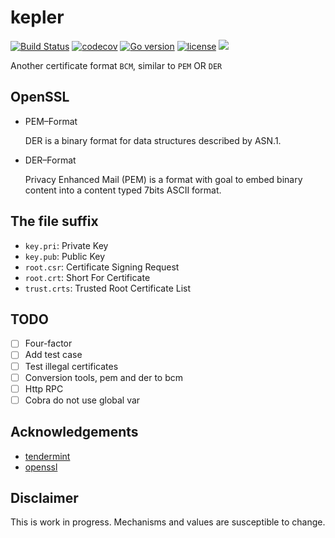 # kepler

[![Build Status](https://travis-ci.org/QOSGroup/kepler.svg?branch=master)](https://travis-ci.org/QOSGroup/kepler)
[![codecov](https://codecov.io/gh/QOSGroup/kepler/branch/master/graph/badge.svg)](https://codecov.io/gh/QOSGroup/kepler)
[![Go version](https://img.shields.io/badge/go-1.11.0-blue.svg)](https://github.com/moovweb/gvm)
[![license](https://img.shields.io/github/license/QOSGroup/kepler.svg)](https://github.com/QOSGroup/kepler/blob/master/LICENSE)
[![](https://tokei.rs/b1/github/QOSGroup/kepler?category=lines)](https://github.com/QOSGroup/kepler)

Another certificate format `BCM`, similar to `PEM` OR `DER`

## OpenSSL

* PEM–Format
  
  DER is a binary format for data structures described by ASN.1.

* DER–Format

  Privacy Enhanced Mail (PEM) is a format with goal to embed binary content into a content typed 7bits ASCII format.
  
## The file suffix

* `key.pri`: Private Key
* `key.pub`: Public Key
* `root.csr`: Certificate Signing Request
* `root.crt`: Short For Certificate
* `trust.crts`: Trusted Root Certificate List


## TODO
 
 - [ ] Four-factor
 - [ ] Add test case
 - [ ] Test illegal certificates
 - [ ] Conversion tools, pem and der to bcm 
 - [ ] Http RPC
 - [ ] Cobra do not use global var

## Acknowledgements

 * [tendermint](https://github.com/tendermint/tendermint)
 * [openssl](https://github.com/openssl/openssl)

## Disclaimer

This is work in progress. Mechanisms and values are susceptible to change.
